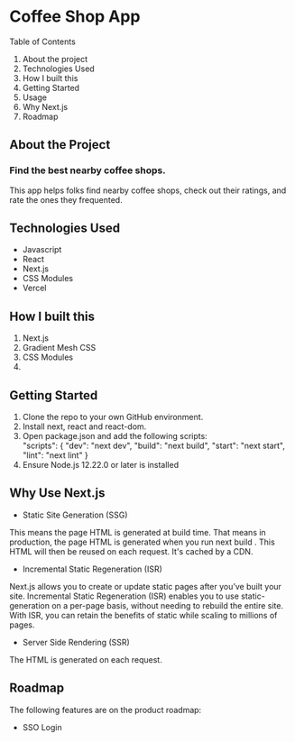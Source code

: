 # Coffee Shop App

Table of Contents

1. About the project
2. Technologies Used
3. How I built this
4. Getting Started
5. Usage
6. Why Next.js
7. Roadmap

## About the Project

### Find the best nearby coffee shops.

This app helps folks find nearby coffee shops, check out their ratings, and rate the ones they frequented.

## Technologies Used

- Javascript
- React
- Next.js
- CSS Modules
- Vercel

## How I built this

1.  Next.js
2.  Gradient Mesh CSS
3.  CSS Modules
4.  

## Getting Started

1. Clone the repo to your own GitHub environment.
2. Install next, react and react-dom.
3. Open package.json and add the following scripts:  
	"scripts": {
  	  "dev": "next dev",
  	  "build": "next build",
      "start": "next start",
      "lint": "next lint"
	}
4. Ensure Node.js 12.22.0 or later is installed

## Why Use Next.js

- Static Site Generation (SSG)

 This means the page HTML is generated at build time. That means in production, the page HTML is generated when you run next build . This HTML will then be reused on each request. It's cached by a CDN.

- Incremental Static Regeneration (ISR)

Next.js allows you to create or update static pages after you’ve built your site. Incremental Static Regeneration (ISR) enables you to use static-generation on a per-page basis, without needing to rebuild the entire site. With ISR, you can retain the benefits of static while scaling to millions of pages.

- Server Side Rendering (SSR)

The HTML is generated on each request.

## Roadmap

The following features are on the product roadmap:

- SSO Login
